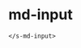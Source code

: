 # md-input

<div class="demo">
    <s-md-input class="md-input" v-model="input"
        placeholder="Username"
        :validator="validator">
    
    </s-md-input>
</div>

<script>
    export default {
        data() {
            return {
                input: '',
                validator: {
                    max: {
                        value: 10,
                        error: '只能小于或等于 10'
                    }
                }
            }
        }
    }
</script>